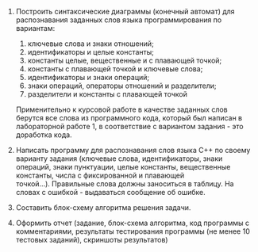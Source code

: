 1. Построить синтаксические диаграммы (конечный автомат) для распознавания заданных слов языка программирования по вариантам:
	1. ключевые слова и знаки отношений;
	2. идентификаторы и целые константы;
	3. константы целые, вещественные и с плавающей точкой;
	4. константы с плавающей точкой и ключевые слова;
	5. идентификаторы и знаки операций;
	6. знаки операций, операторы отношений и разделители;
	7. разделители и константы с плавающей точкой
	  
	Применительно к курсовой работе в качестве заданных слов берутся все слова из программного кода, который был написан в лабораторной работе 1, в соответствие с вариантом задания - это доработка кода.  
1. Написать программу для распознавания слов языка С++ по своему варианту задания (ключевые слова, идентификаторы, знаки операций, знаки пунктуации, целые константы, вещественные константы, числа с фиксированной и плавающей точкой...). Правильные слова должны заноситься в таблицу. На словах с ошибкой - выдаваться сообщение об ошибке.
2. Составить блок-схему алгоритма решения задачи.
3. Оформить отчет (задание, блок-схема алгоритма, код программы с комментариями, результаты тестирования программы (не менее 10 тестовых заданий), скриншоты результатов)